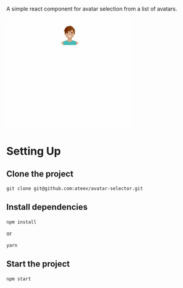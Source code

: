 A simple react component for avatar selection from a list of avatars.

![Pick an avatar](https://github.com/ateev/avatar-selector/blob/master/public/avatar_picker.gif "Pick me!")


# Setting Up

## Clone the project

```
git clone git@github.com:ateev/avatar-selector.git
```

## Install dependencies
```
npm install
```
or
```
yarn
```

## Start the project
```
npm start
```
